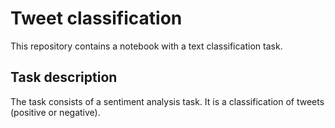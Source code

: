 # Tweet classification
This repository contains a notebook with a text classification task.
## Task description
The task consists of a sentiment analysis task. It is a classification of tweets (positive or negative).
